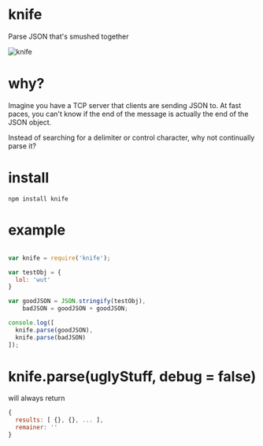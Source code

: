 # knife

Parse JSON that's smushed together

![knife](http://i.imgur.com/ywYZ5.png)

# why?

Imagine you have a TCP server that clients are sending JSON to. At fast paces, you can't know if the end of the message is actually the end of the JSON object.

Instead of searching for a delimiter or control character, why not continually parse it?

# install

    npm install knife

# example

````javascript

var knife = require('knife');

var testObj = {
  lol: 'wut'
}

var goodJSON = JSON.stringify(testObj),
    badJSON = goodJSON + goodJSON;

console.log([
  knife.parse(goodJSON),
  knife.parse(badJSON)
]);

````

# knife.parse(uglyStuff, debug = false)

will always return
````javascript
{
  results: [ {}, {}, ... ],
  remainer: ''
}
````
